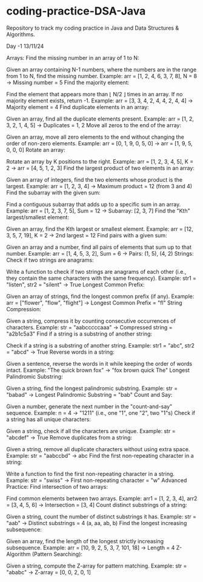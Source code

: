 # coding-practice-DSA-Java
Repository to track my coding practice in Java and Data Structures &amp; Algorithms.


Day -1 13/11/24

Arrays:
Find the missing number in an array of 1 to N:

Given an array containing N-1 numbers, where the numbers are in the range from 1 to N, find the missing number.
Example: arr = [1, 2, 4, 6, 3, 7, 8], N = 8 → Missing number = 5
Find the majority element:

Find the element that appears more than ⌊ N/2 ⌋ times in an array. If no majority element exists, return -1.
Example: arr = [3, 3, 4, 2, 4, 4, 2, 4, 4] → Majority element = 4
Find duplicate elements in an array:

Given an array, find all the duplicate elements present.
Example: arr = [1, 2, 3, 2, 1, 4, 5] → Duplicates = 1, 2
Move all zeros to the end of the array:

Given an array, move all zero elements to the end without changing the order of non-zero elements.
Example: arr = [0, 1, 9, 0, 5, 0] → arr = [1, 9, 5, 0, 0, 0]
Rotate an array:

Rotate an array by K positions to the right.
Example: arr = [1, 2, 3, 4, 5], K = 2 → arr = [4, 5, 1, 2, 3]
Find the largest product of two elements in an array:

Given an array of integers, find the two elements whose product is the largest.
Example: arr = [1, 2, 3, 4] → Maximum product = 12 (from 3 and 4)
Find the subarray with the given sum:

Find a contiguous subarray that adds up to a specific sum in an array.
Example: arr = [1, 2, 3, 7, 5], Sum = 12 → Subarray: [2, 3, 7]
Find the "Kth" largest/smallest element:

Given an array, find the Kth largest or smallest element.
Example: arr = [12, 3, 5, 7, 19], K = 2 → 2nd largest = 12
Find pairs with a given sum:

Given an array and a number, find all pairs of elements that sum up to that number.
Example: arr = [1, 4, 5, 3, 2], Sum = 6 → Pairs: (1, 5), (4, 2)
Strings:
Check if two strings are anagrams:

Write a function to check if two strings are anagrams of each other (i.e., they contain the same characters with the same frequency).
Example: str1 = "listen", str2 = "silent" → True
Longest Common Prefix:

Given an array of strings, find the longest common prefix (if any).
Example: arr = ["flower", "flow", "flight"] → Longest Common Prefix = "fl"
String Compression:

Given a string, compress it by counting consecutive occurrences of characters.
Example: str = "aabcccccaaa" → Compressed string = "a2b1c5a3"
Find if a string is a substring of another string:

Check if a string is a substring of another string.
Example: str1 = "abc", str2 = "abcd" → True
Reverse words in a string:

Given a sentence, reverse the words in it while keeping the order of words intact.
Example: "The quick brown fox" → "fox brown quick The"
Longest Palindromic Substring:

Given a string, find the longest palindromic substring.
Example: str = "babad" → Longest Palindromic Substring = "bab"
Count and Say:

Given a number, generate the next number in the "count-and-say" sequence.
Example: n = 4 → "1211" (i.e., one "1", one "2", two "1"s)
Check if a string has all unique characters:

Given a string, check if all the characters are unique.
Example: str = "abcdef" → True
Remove duplicates from a string:

Given a string, remove all duplicate characters without using extra space.
Example: str = "aabccbd" → abc
Find the first non-repeating character in a string:

Write a function to find the first non-repeating character in a string.
Example: str = "swiss" → First non-repeating character = "w"
Advanced Practice:
Find intersection of two arrays:

Find common elements between two arrays.
Example: arr1 = [1, 2, 3, 4], arr2 = [3, 4, 5, 6] → Intersection = [3, 4]
Count distinct substrings of a string:

Given a string, count the number of distinct substrings it has.
Example: str = "aab" → Distinct substrings = 4 (a, aa, ab, b)
Find the longest increasing subsequence:

Given an array, find the length of the longest strictly increasing subsequence.
Example: arr = [10, 9, 2, 5, 3, 7, 101, 18] → Length = 4
Z-Algorithm (Pattern Searching):

Given a string, compute the Z-array for pattern matching.
Example: str = "ababc" → Z-array = [0, 0, 2, 0, 1]
